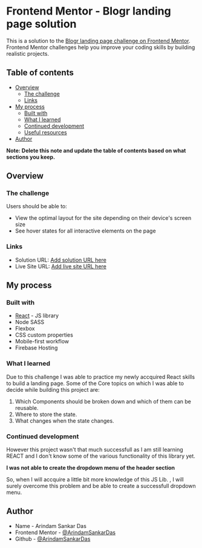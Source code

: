 # Frontend Mentor - Blogr landing page solution

This is a solution to the [Blogr landing page challenge on Frontend Mentor](https://www.frontendmentor.io/challenges/blogr-landing-page-EX2RLAApP). Frontend Mentor challenges help you improve your coding skills by building realistic projects.

## Table of contents

- [Overview](#overview)
  - [The challenge](#the-challenge)
  - [Links](#links)
- [My process](#my-process)
  - [Built with](#built-with)
  - [What I learned](#what-i-learned)
  - [Continued development](#continued-development)
  - [Useful resources](#useful-resources)
- [Author](#author)

**Note: Delete this note and update the table of contents based on what sections you keep.**

## Overview

### The challenge

Users should be able to:

- View the optimal layout for the site depending on their device's screen size
- See hover states for all interactive elements on the page

### Links

- Solution URL: [Add solution URL here](https://github.com/ArindamSankarDas/Blogr-Landing-Page)
- Live Site URL: [Add live site URL here](https://blogr-landing-page.web.app/)

## My process

### Built with

- [React](https://reactjs.org/) - JS library
- Node SASS
- Flexbox
- CSS custom properties
- Mobile-first workflow
- Firebase Hosting

### What I learned

Due to this challenge I was able to practice my newly accquired React skills to build a landing page.
Some of the Core topics on which I was able to decide while building this project are:

1. Which Components should be broken down and which of them can be reusable.
2. Where to store the state.
3. What changes when the state changes.

### Continued development

However this project wasn't that much successfull as I am still learning REACT and I don't know some of the various functionality of this library yet.

**I was not able to create the dropdown menu of the header section**

So, when I will accquire a little bit more knowledge of this JS Lib. , I will surely overcome this problem
and be able to create a successfull dropdown menu.

## Author

- Name - Arindam Sankar Das
- Frontend Mentor - [@ArindamSankarDas](https://www.frontendmentor.io/profile/ArindamSankarDas)
- Github - [@ArindamSankarDas](https://github.com/ArindamSankarDas)
